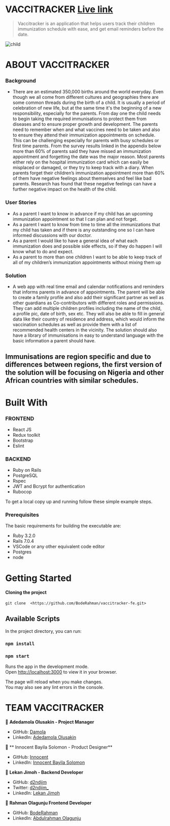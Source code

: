 # VACCITRACKER    [Live link](https://vaccitracker.vercel.app/)

> Vaccitracker is an application that helps users track their children immunization schedule with ease, and get email reminders before the date. 

![child](https://user-images.githubusercontent.com/73438276/218477594-50b51c86-46ef-4548-bf33-4f1a617b7b3f.png)


# ABOUT VACCITRACKER

### Background

- There are an estimated 350,000 births around the world everyday. Even though we all come from different cultures and geographies there are some common threads during the birth of a child. It is usually a period of celebration of new life, but at the same time it's the beginning of a new responsibility, especially for the parents. From day one the child needs to begin taking the required immunisations to protect them from diseases and to ensure proper growth and development. The parents need to remember when and what vaccines need to be taken and also to ensure they attend their immunization appointments on schedule. This can be challenging especially for parents with busy schedules or first time parents. From the survey results linked in the appendix below more than 60% of parents said they have missed an immunization appointment and forgetting the date was the major reason. Most parents either rely on the hospital immunization card which can easily be misplaced or damaged, or they try to keep track with a diary. When parents forget their children’s immunization appointment more than 60% of them have negative feelings about themselves and feel like bad parents. Research has found that these negative feelings can have a further negative impact on the health of the child.

### User Stories

- As a parent I want to know in advance if my child has an upcoming immunization appointment so that I can plan and not forget.
- As a parent I want to know from time to time all the immunizations that my child has taken and if there is any outstanding one so I can have informed discussions with our doctor.
- As a parent I would like to have a general idea of what each immunization does and possible side effects, so if they do happen I will know what to do and expect.
- As a parent to more than one children I want to be able to keep track of all of my children’s immunization appointments without mixing them up

### Solution

- A web app with real time email and calendar notifications and reminders  that informs parents in advance of appointments. The parent will be able to create a family profile and also add their significant partner as well as other guardians as Co-contributors with different roles and permissions. They can add multiple children profiles including the name of the child, a profile pic, date of birth, sex etc. They will also be able to fill in general data like their country of residence and address, which would inform the vaccination schedules as well as provide them with a list of recommended health centers in the vicinity. The solution should also have a library of immunisations in easy to understand language with the basic information a parent should have.
## Immunisations are region specific and due to differences between regions, the first version of the solution will be focusing on Nigeria and other African countries with similar schedules. 

# Built With

### FRONTEND
- React JS
- Redux toolkit
- Bootstrap
- Eslint

### BACKEND
- Ruby on Rails
- PostgreSQL
- Rspec
- JWT and Bcrypt for authentication
- Rubocop

To get a local copy up and running follow these simple example steps.

### Prerequisites

The basic requirements for building the executable are:

- Ruby 3.2.0
- Rails 7.0.4
- VSCode or any other equivalent code editor
- Postgres
- node

# Getting Started

#### Cloning the project

```
git clone  <https://github.com/BodeRahman/vaccitracker-fe.git>
```
## Available Scripts

In the project directory, you can run:

### `npm install`

### `npm start`

Runs the app in the development mode.\
Open [http://localhost:3000](http://localhost:3000) to view it in your browser.

The page will reload when you make changes.\
You may also see any lint errors in the console.

# TEAM VACCITRACKER

👤 **Adedamola Olusakin - Project Manager**

- GitHub: [Damola](https://github.com/Dami-Olus)
- LinkedIn: [Adedamola Olusakin](https://www.linkedin.com/in/adedamola-olusakin/)

👤 ** Innocent Bayila Solomon - Product Designer**

- GitHub: [Innocent](https://github.com/Bayilasolomon)
- LinkedIn: [Innocent Bayila Solomon](https://www.linkedin.com/in/bayilasolomon/)

👤 **Lekan Jimoh - Backend Developer**

- GitHub: [d2ndjim](https://github.com/d2ndjim)
- Twitter: [d2ndjim_](https://twitter.com/d2ndjim_)
- LinkedIn: [Lekan Jimoh](https://linkedin.com/in/lekanj)

👤 **Rahman Olagunju Frontend Developer**

- GitHub: [BodeRahman](https://github.com/bodeRahman)
- LinkedIn: [Abdulrahman Olagunju](https://www.linkedin.com/in/olagunju-abdulrahman1/)




